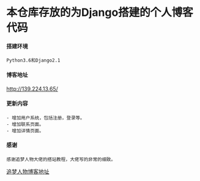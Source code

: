 # 本仓库存放的为Django搭建的个人博客代码

#### 搭建环境
    Python3.6和Django2.1
#### 博客地址
<http://139.224.13.65/>
#### 更新内容
    - 增加用户系统，包括注册，登录等。
    - 增加联系页面。
    - 增加详情页面。
       
#### 感谢
    感谢追梦人物大佬的搭站教程，大佬写的非常的细致。
 [追梦人物博客地址](https://www.zmrenwu.com/)
